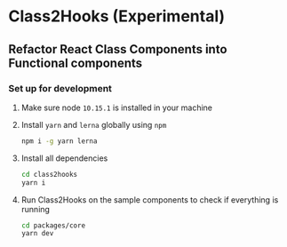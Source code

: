 # Class2Hooks (Experimental)

## Refactor React Class Components into Functional components

### Set up for development

1. Make sure node `10.15.1` is installed in your machine
2. Install `yarn` and `lerna` globally using `npm`

   ```bash
   npm i -g yarn lerna
   ```

3. Install all dependencies

   ```bash
   cd class2hooks
   yarn i
   ```

4. Run Class2Hooks on the sample components to check if everything is running

   ```bash
   cd packages/core
   yarn dev
   ```
